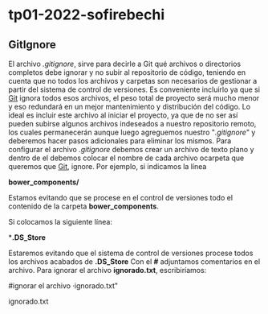 # tp01-2022-sofirebechi

## GitIgnore

El archivo _.gitignore_, sirve para decirle a Git qué archivos o directorios completos debe ignorar y no subir al repositorio de código, 
teniendo en cuenta que no todos los archivos y carpetas son necesarios de gestionar a partir del sistema de control de versiones. 
Es conveniente incluirlo ya que si [Git](https://github.com/) ignora todos esos archivos, el peso total de proyecto será mucho menor y eso redundará en un mejor
mantenimiento y distribución del código. 
Lo ideal es incluir este archivo al iniciar el proyecto, ya que de no ser así pueden subirse algunos archivos indeseados a nuestro repositorio
remoto, los cuales permanecerán aunque luego agreguemos nuestro "_.gitignore_" y deberemos hacer pasos adicionales para eliminar los mismos.
Para configurar el archivo _.gitignore_ debemos crear un archivo de texto plano y dentro de el debemos colocar el nombre de cada archivo ocarpeta que queremos que 
[Git](https://github.com/), ignore. Por ejemplo, si indicamos la línea

**bower_components/**

Estamos evitando que se procese en el control de versiones todo el contenido de la carpeta **bower_components**.

Si colocamos la siguiente línea:

***.DS_Store**

Estaremos evitando que el sistema de control de versiones procese todos los archivos acabados de **.DS_Store**
Con el **#** adjuntamos comentarios en el archivo.
Para ignorar el archivo **ignorado.txt**, escribiríamos:

#ignorar el archivo ·ignorado.txt"

ignorado.txt